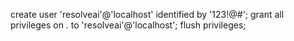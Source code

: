 create user 'resolveai'@'localhost' identified by '123!@#';
grant all privileges on *.* to 'resolveai'@'localhost';
flush privileges;
